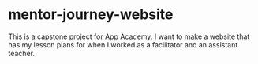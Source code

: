 # mentor-journey-website
This is a capstone project for App Academy. I want to make a website that has my lesson plans for when I worked as a facilitator and an assistant teacher.
